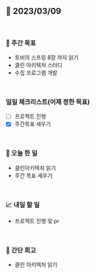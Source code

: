 ## 📅 2023/03/09

<br/>

### 🏹 주간 목표

- 토비의 스프링 8장 까지 읽기
- 클린 아키텍처 스터디
- 수집 프로그램 개발

<br/>

### 일일 체크리스트(어제 정한 목표)

- [ ] 프로젝트 진행
- [x] 주간목표 세우기

<br/>

### 💯 오늘 한 일

- 클린아키텍처 읽기
- 주간 목표 세우기

<br/>

### 📈 내일 할 일

- 프로젝트 진행 및 pr

<br/>

### 🧐 간단 회고

- 클린 아키텍처 읽기
